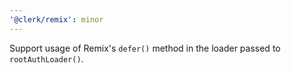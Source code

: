 ```yaml
---
'@clerk/remix': minor
---
```


Support usage of Remix's `defer()` method in the loader passed to `rootAuthLoader()`.
